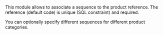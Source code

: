 This module allows to associate a sequence to the product reference. The
reference (default code) is unique (SQL constraint) and required.

You can optionally specify different sequences for different product
categories.
